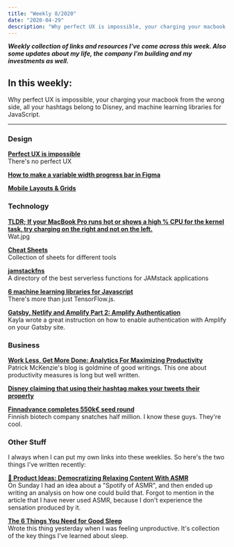 ```yaml
---
title: "Weekly 8/2020"
date: "2020-04-29"
description: "Why perfect UX is impossible, your charging your macbook from the wrong side, all your hashtags belong to Disney, and machine learning libraries for JavaScript."
---
```


_**Weekly collection of links and resources I've come across this week. Also some updates about my life, the company I'm building and my investments as well.**_

## In this weekly:

Why perfect UX is impossible, your charging your macbook from the wrong side, all your hashtags belong to Disney, and machine learning libraries for JavaScript.

---

### Design

**[Perfect UX is impossible](https://erik.itland.no/perfect-ux-is-impossible)**  
There's no perfect UX

**[How to make a variable width progress bar in Figma](https://www.youtube.com/watch?v=I-79DTuhkHs&feature=youtu.be)**

**[Mobile Layouts & Grids](https://design.infinum.com/case/mobile-layouts-and-grids)**

### Technology

**[TLDR; If your MacBook Pro runs hot or shows a high % CPU for the kernel task, try charging on the right and not on the left.](https://apple.stackexchange.com/questions/363337/how-to-find-cause-of-high-kernel-task-cpu-usage/363933#363933)**  
Wat.jpg

**[Cheat Sheets](https://cheatsheets.xyz/)**  
Collection of sheets for different tools

**[jamstackfns](https://jamstackfns.com/)**  
A directory of the best serverless functions for JAMstack applications

**[6 machine learning libraries for Javascript](https://dev.to/duomly/6-machine-learning-libraries-for-javascript-463j)**  
There's more than just TensorFlow.js.

**[Gatsby, Netlify and Amplify Part 2: Amplify Authentication](https://nyxo.app/gatsby-netlify-amplify-part-2/)**  
Kayla wrote a great instruction on how to enable authentication with Amplify on your Gatsby site.

### Business

**[Work Less, Get More Done: Analytics For Maximizing Productivity](https://www.kalzumeus.com/2009/10/04/work-smarter-not-harder/)**  
Patrick McKenzie's blog is goldmine of good writings. This one about productivity measures is long but well written.

**[Disney claiming that using their hashtag makes your tweets their property](https://twitter.com/disneyplus/status/1254772307941191686)**

**[Finnadvance completes 550k€ seed round](https://voimaventures.com/finnadvance-completes-550ke-seed-round/)**  
Finnish biotech company snatches half million. I know these guys. They're cool.

### Other Stuff

I always when I can put my own links into these weeklies. So here's the two things I've written recently:

**[🚀 Product Ideas: Democratizing Relaxing Content With ASMR](https://www.lahteenlahti.com/product-ideas-asmr/)**  
On Sunday I had an idea about a "Spotify of ASMR", and then ended up writing an analysis on how one could build that. Forgot to mention in the article that I have never used ASMR, because I don't experience the sensation produced by it.

**[The 6 Things You Need for Good Sleep](https://www.lahteenlahti.com/6-tips-for-better-sleep/)**  
Wrote this thing yesterday when I was feeling unproductive. It's collection of the key things I've learned about sleep.
